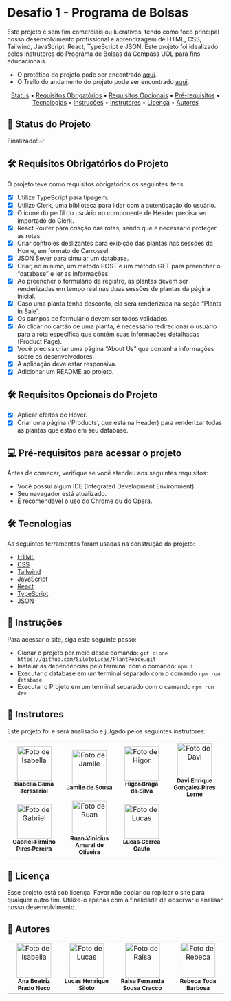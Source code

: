 # Desafio 1 - Programa de Bolsas

Este projeto é sem fim comerciais ou lucrativos, tendo como foco principal nosso desenvolvimento profissional e aprendizagem de HTML, CSS, Tailwind, JavaScript, React, TypeScript e JSON. Este projeto foi idealizado pelos instrutores do Programa de Bolsas da Compass UOL para fins educacionais.
- O protótipo do projeto pode ser encontrado [aqui](https://www.figma.com/design/kZhvfKrlaPXVUrzNkveave/Desafio-2?node-id=0%3A1&t=bmvX3E6V1onLhlev-1).
- O Trello do andamento do projeto pode ser encontrado [aqui](https://trello.com/b/nUpvJNvK/desafio-2).

<p align="center">
  <a href="#Status_do_Projeto">Status</a> •
  <a href="#Status_do_Projeto">Requisitos Obrigatórios</a> •
  <a href="#Status_do_Projeto">Requisitos Opcionais</a> •
  <a href="#Pré-requisitos">Pré-requisitos</a> • 
  <a href="#Tecnologias">Tecnologias</a> •
  <a href="#Instruções">Instruções</a> • 
  <a href="#Instrutores">Instrutores</a> • 
  <a href="#Licença">Licença</a> • 
  <a href="#autor">Autores</a>
</p>

## 🚧 Status do Projeto

Finalizado! ✅

## 🛠 Requisitos Obrigatórios do Projeto

O projeto teve como requisitos obrigatórios os seguintes itens:

- [x] Utilize TypeScript para tipagem.
- [x] Utilize Clerk, uma biblioteca para lidar com a autenticação do usuário.
- [x] O ícone do perfil do usuário no componente de Header precisa ser importado do Clerk.
- [x] React Router para criação das rotas, sendo que é necessário proteger as rotas.
- [x] Criar controles deslizantes para exibição das plantas nas sessões da Home, em formato de Carrossel.
- [x] JSON Sever para simular um database.
- [x] Criar, no mínimo, um método POST e um método GET para preencher o “database” e ler as informações.
- [x] Ao preencher o formulário de registro, as plantas devem ser renderizadas em tempo real nas duas sessões de plantas da página inicial.
- [x] Caso uma planta tenha desconto, ela será renderizada na seção “Plants in Sale”.
- [x] Os campos de formulário devem ser todos validados.
- [x] Ao clicar no cartão de uma planta, é necessário redirecionar o usuário para a rota específica que contém suas informações detalhadas (Product Page).
- [x] Você precisa criar uma página “About Us” que contenha informações sobre os desenvolvedores.
- [x] A aplicação deve estar responsiva.
- [x] Adicionar um README ao projeto.

## 🛠 Requisitos Opcionais do Projeto

- [x] Aplicar efeitos de Hover.
- [x] Criar uma página (’Products’, que está na Header) para renderizar todas as plantas que estão em seu database.

## 💻 Pré-requisitos para acessar o projeto

Antes de começar, verifique se você atendeu aos seguintes requisitos:

- Você possui algum IDE (Integrated Development Environment).
- Seu navegador está atualizado.
- É recomendável o uso do Chrome ou do Opera.

## 🛠 Tecnologias

As seguintes ferramentas foram usadas na construção do projeto:

- [HTML](https://html.com)
- [CSS](https://www.w3.org/Style/CSS/)
- [Tailwind](https://tailwindcss.com)
- [JavaScript](https://www.javascript.com)
- [React](https://react.dev)
- [TypeScript](https://www.typescriptlang.org)
- [JSON](https://www.json.org/json-pt.html)

## 📝 Instruções

Para acessar o site, siga este seguinte passo:

- Clonar o projeto por meio desse comando: `git clone https://github.com/SilotoLucas/PlantPeace.git`
- Instalar as dependências pelo terminal com o comando: `npm i`
- Executar o database em um terminal separado com o comando `npm run database`
- Executar o Projeto em um terminal separado com o camando `npm run dev`

## 🤝 Instrutores

Este projeto foi e será analisado e julgado pelos seguintes instrutores:

<table>
  <tr>
    <td align="center">
      <a href="https://www.linkedin.com/in/isabellagamaterssariol/" title="Isabella">
        <img src="https://media.licdn.com/dms/image/D4E03AQGlrSlXDTlSPg/profile-displayphoto-shrink_800_800/0/1684858881309?e=1718841600&v=beta&t=_-BEFoXy6za2rajyYM9XsPeqzsnG1nvvmgyHCdLQhAA" width="80px;" alt="Foto de Isabella"/><br>
        <sub>
          <b>Isabella Gama Terssariol</b>
        </sub>
      </a>
    </td>
    <td align="center">
      <a href="https://www.linkedin.com/in/jamsousa/" title="Jamile">
        <img src="https://media.licdn.com/dms/image/D4D03AQHowyY8CLOOjw/profile-displayphoto-shrink_800_800/0/1707929167941?e=1718841600&v=beta&t=60sc70uYDXXFDqQTYtzN8FUwzlllb1dREh6bvTQDbCs" width="80px;" alt="Foto de Jamile"/><br>
        <sub>
          <b>Jamile de Sousa</b>
        </sub>
      </a>
    </td>
    <td align="center">
      <a href="https://www.linkedin.com/in/higor-braga-99010ba1/" title="Higor">
        <img src="https://media.licdn.com/dms/image/D4D03AQFK7q7gp3IbyA/profile-displayphoto-shrink_800_800/0/1686029784256?e=1718841600&v=beta&t=YngDqt77_45fHHAgu9rqwlSDioF9iLjQYvd8Ba_1mPE" width="80px;" alt="Foto de Higor"/><br>
        <sub>
          <b>Higor Braga da Silva</b>
        </sub>
      </a>
    </td>
     <td align="center">
      <a href="https://www.linkedin.com/in/davi-enrique-lerne/" title="Davi">
        <img src="https://media.licdn.com/dms/image/D4D03AQGimPSlKe5pag/profile-displayphoto-shrink_800_800/0/1711465961039?e=1718841600&v=beta&t=LrZ6ffeyDOH10Fl3aBxLJY9hKN2V6yuf4jykTIhWBF0" width="80px;" alt="Foto de Davi"/><br>
        <sub>
          <b>Davi Enrique Gonçalez Pires Lerne</b>
        </sub>
      </a>
    </td>
    </tr>
    <tr>
       <td align="center">
      <a href="https://www.linkedin.com/in/piresp/" title="Gabriel">
        <img src="https://media.licdn.com/dms/image/D4D03AQHj_8vCi84c1Q/profile-displayphoto-shrink_800_800/0/1669807579645?e=1718841600&v=beta&t=M4t9X9_MOt9nbHzj84KW5Z7cFO6TnEDJ9dKjSEM9QZE" width="80px;" alt="Foto de Gabriel"/><br>
        <sub>
          <b>Gabriel Firmino Pires Pereira</b>
        </sub>
      </a>
    </td>
       <td align="center">
      <a href="https://www.linkedin.com/in/ruan-oliveira-7b0704128/" title="Ruan">
        <img src="https://media.licdn.com/dms/image/D4D03AQEwRxScpbnYtw/profile-displayphoto-shrink_800_800/0/1669754638025?e=1718841600&v=beta&t=jWWG_HBNYygRg5vk5x1VCJAkt0TdezWzN8kR7MO0Ng0" width="80px;" alt="Foto de Ruan"/><br>
        <sub>
          <b>Ruan Vinicius Amaral de Oliveira</b>
        </sub>
      </a>
    </td>
       <td align="center">
      <a href="https://www.linkedin.com/in/devluksgauto/" title="Lucas">
        <img src="https://media.licdn.com/dms/image/D4D03AQF-mzeHojjuPQ/profile-displayphoto-shrink_800_800/0/1678786920311?e=1718841600&v=beta&t=80AEm8u5A7syinHQZPsj8twGyQBLMwH9Y63pKHjpKlM" width="80px;" alt="Foto de Lucas"/><br>
        <sub>
          <b>Lucas Correa Gauto</b>
        </sub>
      </a>
    </td>
  </tr>
</table>

## 📝 Licença

Esse projeto está sob licença. Favor não copiar ou replicar o site para qualquer outro fim. Utilize-o apenas com a finalidade de observar e analisar nosso desenvolvimento.

## 👤 Autores

<table>
  <tr>
    <td align="center">
      <a href="https://www.linkedin.com/in/ana-beatriz-prado-neco-2b2014184/" title="Isabella">
        <img src="https://media.licdn.com/dms/image/D4D03AQGbXSpiHLlTuQ/profile-displayphoto-shrink_800_800/0/1676505010525?e=1721260800&v=beta&t=Gha28cGUtObgn-VQITF7Z81Sa2HQP51lRBdg4D2Y3ds" width="80px;" alt="Foto de Isabella"/><br>
        <sub>
          <b>Ana Beatriz Prado Neco</b>
        </sub>
      </a>
    </td>
    <td align="center">
      <a href="https://www.linkedin.com/in/lucas-siloto-9262b9218/" title="Lucas">
        <img src="https://media.licdn.com/dms/image/C4D03AQF73Cuxyv-eYQ/profile-displayphoto-shrink_800_800/0/1661554162640?e=1721260800&v=beta&t=vajCs2xVqif_AHwrAORf81eTaBzR1VyYIyVwyOvNB2Q" width="80px;" alt="Foto de Lucas"/><br>
        <sub>
          <b>Lucas Henrique Siloto</b>
        </sub>
      </a>
    </td>
    <td align="center">
      <a href="https://www.linkedin.com/in/raisacracco/" title="Raisa">
        <img src="https://media.licdn.com/dms/image/C4D03AQFGiqy3ByM2cQ/profile-displayphoto-shrink_800_800/0/1659303664052?e=1721260800&v=beta&t=wdbEebW6_E5asAgRVw9qZAWQXPnN8VQmVyWpfL0t3SY" width="80px;" alt="Foto de Raisa"/><br>
        <sub>
          <b>Raisa Fernanda Sousa Cracco</b>
        </sub>
      </a>
    </td>
     <td align="center">
      <a href="https://www.linkedin.com/in/rebeca-toda-barbosa/" title="Rebeca">
        <img src="https://media.licdn.com/dms/image/D4D03AQHx5ux5zS3eMg/profile-displayphoto-shrink_800_800/0/1715974469130?e=1721260800&v=beta&t=fffeePJl1xBoq3KCnxbUqFaWb3Sgc-wqzIsO5ZmECQg" width="80px;" alt="Foto de Rebeca"/><br>
        <sub>
          <b>Rebeca Toda Barbosa</b>
        </sub>
      </a>
    </td>
    </tr>
   
  </tr>
</table>
